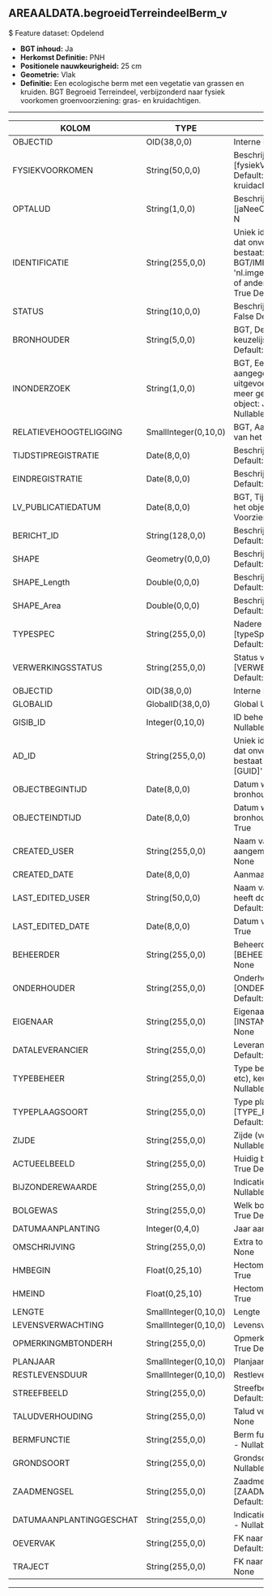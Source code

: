 ## AREAALDATA.begroeidTerreindeelBerm_v

$ Feature dataset: Opdelend

* __BGT inhoud:__ Ja
* __Herkomst Definitie:__ PNH
* __Positionele nauwkeurigheid:__ 25 cm
* __Geometrie:__ Vlak
* __Definitie:__ Een ecologische berm met een vegetatie van grassen en kruiden. BGT Begroeid Terreindeel, verbijzonderd naar fysiek voorkomen groenvoorziening: gras- en kruidachtigen.

***

|KOLOM                             |TYPE          	    |DEFINITIE|
|------                            |----          	    |-----    |
|OBJECTID                          |OID(38,0,0)         |Interne ID ArcGIS - Nullable: False|
|FYSIEKVOORKOMEN                   |String(50,0,0)      |Beschrijving - keuzelijst [fysiekVoorkomenBTDB] Nullable: False Default: groenvoorziening: gras- en kruidachtigen|
|OPTALUD                           |String(1,0,0)       |Beschrijving - keuzelijst [jaNeeOnbekend] Nullable: True Default: N|
|IDENTIFICATIE                     |String(255,0,0)     |Uniek identificatienummer voor het object dat onveranderlijk is zolang het object bestaat: bevat indien van toepassing BGT/IMKL ID in format 'nl.imgeo/imkl.bronhouderscode.LokaalID' of anders: '00000'.LokaalID - Nullable: True Default: None|
|STATUS                            |String(10,0,0)      |Beschrijving - keuzelijst [status] Nullable: False Default: :bestaand|
|BRONHOUDER                        |String(5,0,0)       |BGT, De bronhoudercode van het object, keuzelijst [bronhouder] - Nullable: False Default: None|
|INONDERZOEK                       |String(1,0,0)       |BGT, Een aanduiding waarmee wordt aangegeven dat een onderzoek wordt uitgevoerd naar de juistheid van een of meer gegevens van het betreffende object: Ja/Nee, keuzelijst [jaNee] Nullable: False Default: N|
|RELATIEVEHOOGTELIGGING            |SmallInteger(0,10,0)|BGT, Aanduiding voor de relatieve hoogte van het object - Nullable: False Default: 0|
|TIJDSTIPREGISTRATIE               |Date(8,0,0)         |Beschrijving - keuzelijst [] Nullable: True Default: None|
|EINDREGISTRATIE                   |Date(8,0,0)         |Beschrijving - keuzelijst [] Nullable: True Default: None|
|LV_PUBLICATIEDATUM                |Date(8,0,0)         |BGT, Tijdstip waarop deze instantie van het object is opgenomen in de Landelijke Voorziening - Nullable: True|
|BERICHT_ID                        |String(128,0,0)     |Beschrijving - keuzelijst [] Nullable: True Default: None|
|SHAPE                             |Geometry(0,0,0)     |Beschrijving: - keuzelijst [] Nullable: True Default: None|
|SHAPE_Length                      |Double(0,0,0)       |Beschrijving: - keuzelijst [] Nullable: True Default: None|
|SHAPE_Area                        |Double(0,0,0)       |Beschrijving: - keuzelijst [] Nullable: True Default: None|
|TYPESPEC                            |String(255,0,0)    |Nadere typering van het object, keuzelijst [typeSpecBTDBerm] - Nullable: True Default: None|
|VERWERKINGSSTATUS                   |String(255,0,0)    |Status van de gegevens, keuzelijst [VERWERKINGSSTATUS] - Nullable: False Default: Nieuw|
|OBJECTID                            |OID(38,0,0)        |Interne ID ArcGIS - Nullable: False|
|GLOBALID                            |GlobalID(38,0,0)   |Global Unique Identifier - Nullable: False|
|GISIB_ID                            |Integer(0,10,0)    |ID beheer openbare ruimte (GISIB) - Nullable: True|
|AD_ID                               |String(255,0,0)    |Uniek identificatienummer voor het object dat onveranderlijk is zolang het object bestaat in Areaaldata: in format 'AD.[GUID]' - Nullable: False Default: None|
|OBJECTBEGINTIJD                     |Date(8,0,0)        |Datum waarop het object bij de bronhouder is ontstaan - Nullable: True|
|OBJECTEINDTIJD                      |Date(8,0,0)        |Datum waarop het object bij de bronhouder niet meer geldig is - Nullable: True|
|CREATED_USER                        |String(255,0,0)    |Naam van gebruiker die de rij heeft aangemaakt - Nullable: True Default: None|
|CREATED_DATE                        |Date(8,0,0)        |Aanmaakdatum - Nullable: True|
|LAST_EDITED_USER                    |String(50,0,0)     |Naam van gebruiker die de laatste mutatie heeft doorgevoerd - Nullable: True Default: None|
|LAST_EDITED_DATE                    |Date(8,0,0)        |Datum van de laatste mutatie - Nullable: True|
|BEHEERDER                           |String(255,0,0)    |Beheerder van het object, keuzelijst [BEHEERDER] - Nullable: True Default: None|
|ONDERHOUDER                         |String(255,0,0)    |Onderhouder van het object, keuzelijst [ONDERHOUDER] - Nullable: True Default: None|
|EIGENAAR                            |String(255,0,0)    |Eigenaar van het object, keuzelijst [INSTANTIE] - Nullable: True Default: None| 
|DATALEVERANCIER                     |String(255,0,0)    |Leverancier van de data - Nullable: True Default: None|
|TYPEBEHEER                          |String(255,0,0)     |Type beheer (maaien, klepelen, uitzuigen etc), keuzelijst, [TYPE_BEHEER] - Nullable: True Default: None|
|TYPEPLAAGSOORT                      |String(255,0,0)     |Type plaagsoort, keuzelijst [TYPE_PLAAGSOORT] - Nullable: True Default: None|
|ZIJDE                               |String(255,0,0)     |Zijde (vd weg), keuzelijst [ZIJDE] - Nullable: True Default: None|
|ACTUEELBEELD                        |String(255,0,0)     |Huidig beeld van begroeiing - Nullable: True Default: None|
|BIJZONDEREWAARDE                    |String(255,0,0)     |Indicatie van bijzondere waarde - Nullable: True Default: None|
|BOLGEWAS                            |String(255,0,0)     |Welk bolgewas er aanwezig is - Nullable: True Default: None|
|DATUMAANPLANTING                    |Integer(0,4,0)      |Jaar aanplanting - Nullable: True|
|OMSCHRIJVING                        |String(255,0,0)     |Extra toelichting - Nullable: True Default: None|
|HMBEGIN                             |Float(0,25,10)      |Hectometrering begin berm - Nullable: True|
|HMEIND                              |Float(0,25,10)      |Hectometrering eind berm - Nullable: True|
|LENGTE                              |SmallInteger(0,10,0)|Lengte - Nullable: True|
|LEVENSVERWACHTING                   |SmallInteger(0,10,0)|Levensverwachting - Nullable: True|
|OPMERKINGMBTONDERH                  |String(255,0,0)     |Opmerking mbt onderhoud  - Nullable: True Default: None|
|PLANJAAR                            |SmallInteger(0,10,0)|Planjaar  - Nullable: True|
|RESTLEVENSDUUR                      |SmallInteger(0,10,0)|Restlevensduur  - Nullable: True|
|STREEFBEELD                         |String(255,0,0)     |Streefbeeld begroeiing  - Nullable: True Default: None|
|TALUDVERHOUDING                     |String(255,0,0)     |Talud verhouding - Nullable: True Default: None|
|BERMFUNCTIE                         |String(255,0,0)     |Berm functie, keuzelijst [BERM_FUNCTIE] - Nullable: True Default: None|
|GRONDSOORT                          |String(255,0,0)     |Grondsoort, keuzelijst [GRONDSOORT] - Nullable: True Default: None|
|ZAADMENGSEL                         |String(255,0,0)     |Zaadmengsel, keuzelijst [ZAADMENGSEL] - Nullable: True Default: None|
|DATUMAANPLANTINGGESCHAT             |String(255,0,0)     |Indicatie of datum aanplanting geschat is - Nullable: True Default: None|
|OEVERVAK                            |String(255,0,0)     |FK naar oevervak_v - Nullable: True Default: None|
|TRAJECT                             |String(255,0,0)     |FK naar traject_v - Nullable: True Default: None|


***

